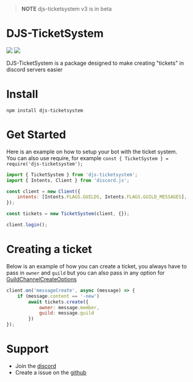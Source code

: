 
> **NOTE** djs-ticketsystem v3 is in beta

# DJS-TicketSystem
[![](https://img.shields.io/npm/v/djs-ticketsystem?label=Latest%20Version&style=for-the-badge&logo=npm&color=informational)](https://www.npmjs.com/package/dashargs)
[![](https://img.shields.io/static/v1?label=Author&message=GHOST&color=informational&style=for-the-badge)](https://ghostdev.xyz)

DJS-TicketSystem is a package designed to make creating "tickets" in discord servers easier

# Install
```
npm install djs-ticketsystem
```

# Get Started
Here is an example on how to setup your bot with the ticket system.<br />
You can also use require, for example `const { TicketSystem } = require('djs-ticketsystem');`

```js
import { TicketSystem } from 'djs-ticketsystem';
import { Intents, Client } from 'discord.js';

const client = new Client({
    intents: [Intents.FLAGS.GUILDS, Intents.FLAGS.GUILD_MESSAGES],
});

const tickets = new TicketSystem(client, {});

client.login();
```

# Creating a ticket
Below is an example of how you can create a ticket, you always have to pass in `owner` and `guild` but you can also pass in any option for [GuildChannelCreateOptions](https://discord.js.org/#/docs/main/stable/typedef/GuildChannelCreateOptions)

```js
client.on('messageCreate', async (message) => {
    if (message.content == '-new')
        await tickets.create({
            owner: message.member,
            guild: message.guild
        })
});
```

# Support
-   Join the [discord](https://discord.gg/2Vd4wAjJnm)<br>
-   Create a issue on the [github](https://github.com/ghostdevv/djs-ticketsystem)
